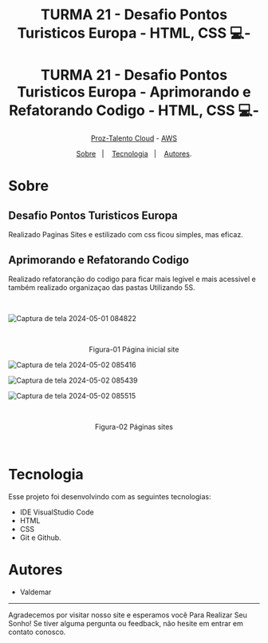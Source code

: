 <h1 align="center"> TURMA 21 - Desafio Pontos Turisticos Europa - HTML, CSS 💻- </h1>
<h1 align="center"> TURMA 21 - Desafio Pontos Turisticos Europa - Aprimorando e Refatorando Codigo - HTML, CSS 💻- </h1>

<p align="center"> <a href="https://prozeducacao.com.br/" target="_blank" >Proz-Talento Cloud</a> - <a href="https://aws.amazon.com/pt/" target="_blank">AWS</a> </p>

<p align="center">
<a href="#sobre">Sobre</a>&nbsp;&nbsp;&nbsp|&nbsp;&nbsp;&nbsp;
<a href="#tecnologia">Tecnologia</a>&nbsp;&nbsp;&nbsp|&nbsp;&nbsp;&nbsp;
<a href="#autores">Autores</a>.</p>

# Sobre

## Desafio Pontos Turisticos Europa
Realizado Paginas Sites e estilizado com css ficou simples, mas eficaz.

## Aprimorando e Refatorando Codigo 
Realizado refatoranção do codigo para ficar mais legivel e mais acessivel e também realizado organizaçao das pastas Utilizando 5S.


<br>
<p align="center">


![Captura de tela 2024-05-01 084822](https://github.com/1985Valdemar/Lugares_Tur-sticos_Europa/assets/114195427/7de57df0-2ff6-415e-a13e-015809a9c751)


  
  <br>
  </p>
   <p align="center">Figura-01  Página inicial site</p>

![Captura de tela 2024-05-02 085416](https://github.com/1985Valdemar/Lugares_Tur-sticos_Europa/assets/114195427/a85bdeab-ca0e-4ff1-bb62-daea7465564d)

![Captura de tela 2024-05-02 085439](https://github.com/1985Valdemar/Lugares_Tur-sticos_Europa/assets/114195427/a1c66548-3d4b-4e5d-98d7-1ce897d838fa)

![Captura de tela 2024-05-02 085515](https://github.com/1985Valdemar/Lugares_Tur-sticos_Europa/assets/114195427/572f63b3-fead-484b-b196-2b333578d8f7)

  
  <br>
  </p>
   <p align="center">Figura-02  Páginas sites</p>


<br>

# Tecnologia

Esse projeto foi desenvolvindo com as seguintes tecnologias:

- IDE VisualStudio Code
- HTML
- CSS
- Git e Github.

# Autores
- Valdemar
---

Agradecemos por visitar nosso site e esperamos você Para Realizar Seu Sonho! Se tiver alguma pergunta ou feedback, não hesite em entrar em contato conosco.
